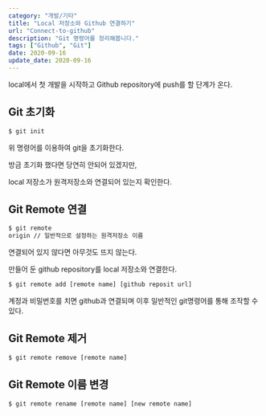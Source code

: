 ```yaml
---
category: "개발/기타"
title: "Local 저장소와 Github 연결하기"
url: "Connect-to-github"
description: "Git 명령어를 정리해봅니다."
tags: ["Github", "Git"]
date: 2020-09-16
update_date: 2020-09-16
---
```


local에서 첫 개발을 시작하고 Github repository에 push를 할 단계가 온다.

## Git 초기화

```bash
$ git init
```

위 명령어를 이용하여 git을 초기화한다.

방금 초기화 했다면 당연히 안되어 있겠지만, 
 
local 저장소가 원격저장소와 연결되어 있는지 확인한다. 

## Git Remote 연결

```bash
$ git remote
origin // 일반적으로 설정하는 원격저장소 이름
```

연결되어 있지 않다면 아무것도 뜨지 않는다.

만들어 둔 github repository를 local 저장소와 연결한다.

```bash
$ git remote add [remote name] [github reposit url]
```

계정과 비밀번호를 치면 github과 연결되며 이후 일반적인 git명령어를 통해 조작할 수 있다.

## Git Remote 제거

```bash
$ git remote remove [remote name]
```

## Git Remote 이름 변경

```bash
$ git remote rename [remote name] [new remote name]
```
